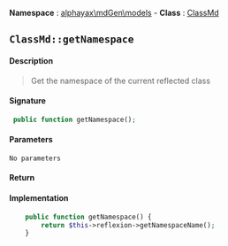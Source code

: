 **Namespace**  : [alphayax\mdGen\models](../__NAMESPACE__.md) -
**Class** : [ClassMd](__CLASS__.md)

## `ClassMd::getNamespace`

#### Description

> Get the namespace of the current reflected class

#### Signature

```php
 public function getNamespace();
```

#### Parameters

    No parameters

#### Return


#### Implementation

```php
    public function getNamespace() {
        return $this->reflexion->getNamespaceName();
    }

```
